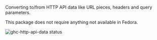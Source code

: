Converting to/from HTTP API data like URL pieces, headers and query parameters.

This package does not require anything not available in Fedora.

![ghc-http-api-data status](https://copr.fedorainfracloud.org/coprs/g/weldr/bdcs-haskell-deps/package/ghc-http-api-data/status_image/last_build.png)

